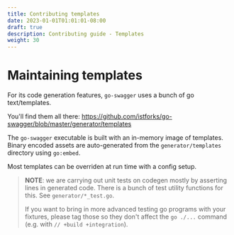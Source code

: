 ```yaml
---
title: Contributing templates
date: 2023-01-01T01:01:01-08:00
draft: true
description: Contributing guide - Templates
weight: 30
---
```

# Maintaining templates

For its code generation features, `go-swagger` uses a bunch of go text/templates.

You'll find them all there: https://github.com/istforks/go-swagger/blob/master/generator/templates

The `go-swagger` executable is built with an in-memory image of templates.
Binary encoded assets are auto-generated from the `generator/templates` directory using `go:embed`.

Most templates can be overriden at run time with a config setup.

> **NOTE**: we are carrying out unit tests on codegen mostly by asserting lines in generated code.
> There is a bunch of test utility functions for this. See `generator/*_test.go`.
>
> If you want to bring in more advanced testing go programs with your fixtures, please tag
> those so they don't affect the `go ./...` command (e.g. with `// +build +integration`).


